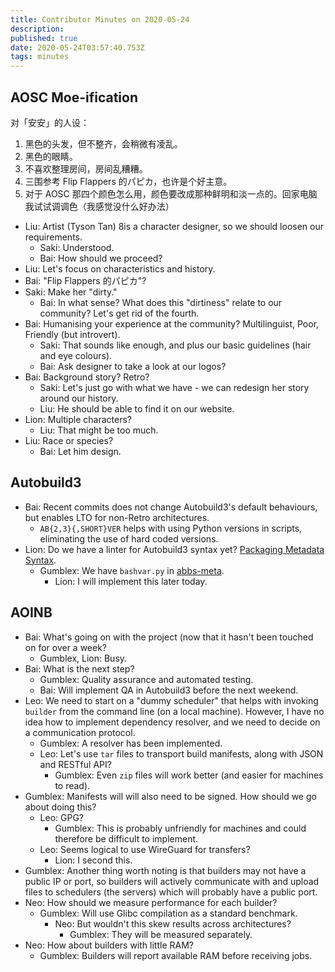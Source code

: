 ```yaml
---
title: Contributor Minutes on 2020-05-24
description: 
published: true
date: 2020-05-24T03:57:40.753Z
tags: minutes
---
```


AOSC Moe-ification
------------------

对「安安」的人设： 
 
1. 黑色的头发，但不整齐，会稍微有凌乱。 
2. 黑色的眼睛。 
3. 不喜欢整理房间，房间乱糟糟。 
4. 三围参考 Flip Flappers 的パピカ，也许是个好主意。 
5. 对于 AOSC 那四个颜色怎么用，颜色要改成那种鲜明和淡一点的。回家电脑我试试调调色（我感觉没什么好办法）

- Liu: Artist (Tyson Tan) 8is a character designer, so we should loosen our requirements.
    - Saki: Understood.
    - Bai: How should we proceed?
- Liu: Let's focus on characteristics and history.
- Bai: "Flip Flappers 的パピカ"?
- Saki: Make her "dirty."
    - Bai: In what sense? What does this "dirtiness" relate to our community? Let's get rid of the fourth.
- Bai: Humanising your experience at the community? Multilinguist, Poor, Friendly (but introvert).
    - Saki: That sounds like enough, and plus our basic guidelines (hair and eye colours).
    - Bai: Ask designer to take a look at our logos?
- Bai: Background story? Retro?
    - Saki: Let's just go with what we have - we can redesign her story around our history.
    - Liu: He should be able to find it on our website.
- Lion: Multiple characters?
    - Liu: That might be too much.
- Liu: Race or species?
    - Bai: Let him design.
    
Autobuild3
----------

- Bai: Recent commits does not change Autobuild3's default behaviours, but enables LTO for non-Retro architectures.
    - `AB{2,3}{,SHORT}VER` helps with using Python versions in scripts, eliminating the use of hard coded versions.
- Lion: Do we have a linter for Autobuild3 syntax yet? [Packaging Metadata Syntax](/developers/packaging-metadata-syntax).
    - Gumblex: We have `bashvar.py` in [abbs-meta](https://github.com/AOSC-Dev/abbs-meta/).
        - Lion: I will implement this later today.
    
AOINB
-----

- Bai: What's going on with the project (now that it hasn't been touched on for over a week?
    - Gumblex, Lion: Busy.
- Bai: What is the next step?
    - Gumblex: Quality assurance and automated testing.
    - Bai: Will implement QA in Autobuild3 before the next weekend.
- Leo: We need to start on a "dummy scheduler" that helps with invoking `builder` from the command line (on a local machine). However, I have no idea how to implement dependency resolver, and we need to decide on a communication protocol.
    - Gumblex: A resolver has been implemented.
    - Leo: Let's use `tar` files to transport build manifests, along with JSON and RESTful API?
        - Gumblex: Even `zip` files will work better (and easier for machines to read).
- Gumblex: Manifests will will also need to be signed. How should we go about doing this?
    - Leo: GPG?
        - Gumblex: This is probably unfriendly for machines and could therefore be difficult to implement.
    - Leo: Seems logical to use WireGuard for transfers?
        - Lion: I second this.
- Gumblex: Another thing worth noting is that builders may not have a public IP or port, so builders will actively communicate with and upload files to schedulers (the servers) which will probably have a public port.
- Neo: How should we measure performance for each builder?
    - Gumblex: Will use Glibc compilation as a standard benchmark.
        - Neo: But wouldn't this skew results across architectures?
            - Gumblex: They will be measured separately.
- Neo: How about builders with little RAM?
    - Gumblex: Builders will report available RAM before receiving jobs.